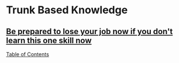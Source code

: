# Trunk Based Knowledge

## [Be prepared to lose your job now if you don't learn this one skill now](https://medium.com/accelerated-intelligence/be-prepared-to-lose-your-job-in-the-future-if-you-dont-learn-this-one-skill-now-8a87ade2a268)

[Table of Contents](../README.md)

